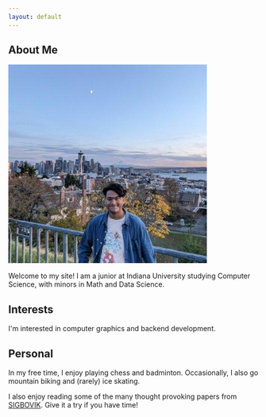 ```yaml
---
layout: default
---
```


## About Me

<img class="profile-picture" src="mypic.jpg">

Welcome to my site! I am a junior at Indiana University studying Computer Science, with minors in Math and Data Science.

## Interests

I'm interested in computer graphics and backend development.

## Personal
In my free time, I enjoy playing chess and badminton. Occasionally, I also go mountain biking and (rarely) ice skating.

I also enjoy reading some of the many thought provoking papers from [SIGBOVIK](https://www.sigbovik.org). Give it a try if you have time!

<!-- ## Publications

1. F.Bar, J.Doe: Effects of having a placeholder of a name
2. S.Holmes, J.Watson: Consequences of living with a sociopath in London

## Typography

This is a [link](http://google.com). Something *italics* and something **bold**.

Here is a table

Year | Award | Category
-----|-------|--------
2014 | Emmy  | Won Outstanding Lead Actor in a miniseries or a movie
2015 | BAFTA | Nominated for Best Leading Actor for Sherlock
2014 | Satellite | Won Best Actor miniseries or television film

Here is a horizontal rule

---

Here is a blockquote

> To a great mind, nothing is little

## References

* Foo Bar: Head of Department, Placeholder Names, Lorem
* John Doe: Associate Professor, Department of Computer Science, Ipsum
-->
